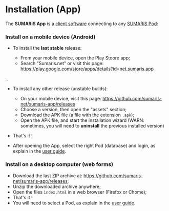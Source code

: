 


# Installation (App)

The **SUMARiS App** is a [client software](https://en.wikipedia.org/wiki/Client_(computing)) connecting to any [SUMARiS Pod](./pod.md):

### Install on a mobile device (Android)

 - To install the **last stable** release:
 
    * From your mobile device, open the Play Stoore app;
    * Search "Sumaris.net" or visit this page: https://play.google.com/store/apps/details?id=net.sumaris.app

.. 

 - To install any other release (unstable builds):

    * On your mobile device, visit this page: https://github.com/sumaris-net/sumaris-app/releases
    * Choose a version, then open the "assets" section;
    * Download the APK file (a file with the extension `.apk`);
    * Open the APK file, and start the installation wizard (WARN: sometimes, you will need to **uninstall** the previous installed version)

 - That's it !
 - After opening the App, select the right Pod (database) and login, as explain in the [user guide](doc/user-manual/index.md). 
 
### Install on a desktop computer (web forms)

 - Download the last ZIP archive at: https://github.com/sumaris-net/sumaris-app/releases;
 - Unzip the downloaded archive anywhere;
 - Open the files `ìndex.html` in a web browser (Firefox or Chome);
 - That's it !
 - You will need to select a Pod, as explain in the [user guide](doc/user-manual/index.md). 



